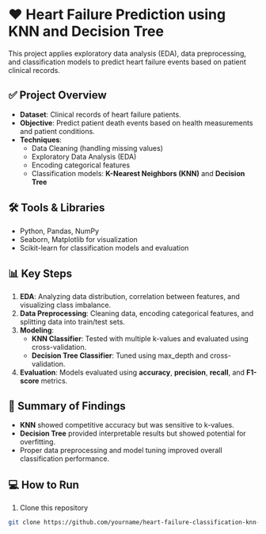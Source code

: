 # ❤️ Heart Failure Prediction using KNN and Decision Tree

This project applies exploratory data analysis (EDA), data preprocessing, and classification models to predict heart failure events based on patient clinical records.

## ✅ Project Overview
- **Dataset**: Clinical records of heart failure patients.
- **Objective**: Predict patient death events based on health measurements and patient conditions.
- **Techniques**:
  - Data Cleaning (handling missing values)
  - Exploratory Data Analysis (EDA)
  - Encoding categorical features
  - Classification models: **K-Nearest Neighbors (KNN)** and **Decision Tree**

## 🛠️ Tools & Libraries
- Python, Pandas, NumPy
- Seaborn, Matplotlib for visualization
- Scikit-learn for classification models and evaluation

## 📊 Key Steps
1. **EDA**: Analyzing data distribution, correlation between features, and visualizing class imbalance.
2. **Data Preprocessing**: Cleaning data, encoding categorical features, and splitting data into train/test sets.
3. **Modeling**:
   - **KNN Classifier**: Tested with multiple k-values and evaluated using cross-validation.
   - **Decision Tree Classifier**: Tuned using max_depth and cross-validation.
4. **Evaluation**: Models evaluated using **accuracy**, **precision**, **recall**, and **F1-score** metrics.

## 📌 Summary of Findings
- **KNN** showed competitive accuracy but was sensitive to k-values.
- **Decision Tree** provided interpretable results but showed potential for overfitting.
- Proper data preprocessing and model tuning improved overall classification performance.

## 💻 How to Run
1. Clone this repository
```bash
git clone https://github.com/yourname/heart-failure-classification-knn-decisiontree.git
